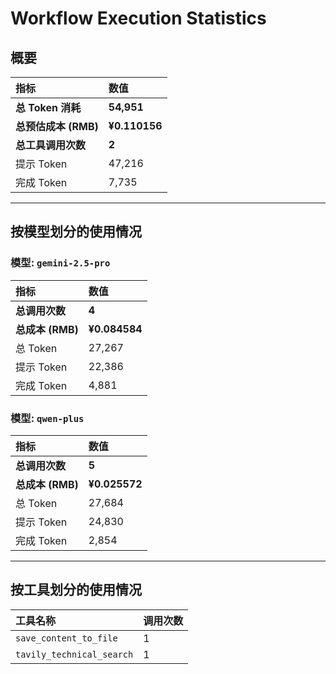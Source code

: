 # Workflow Execution Statistics

## 概要

| 指标 | 数值 |
| :--- | :--- |
| **总 Token 消耗** | **54,951** |
| **总预估成本 (RMB)** | **¥0.110156** |
| **总工具调用次数** | **2** |
| 提示 Token | 47,216 |
| 完成 Token | 7,735 |

---

## 按模型划分的使用情况


### 模型: `gemini-2.5-pro`

| 指标 | 数值 |
| :--- | :--- |
| **总调用次数** | **4** |
| **总成本 (RMB)** | **¥0.084584** |
| 总 Token | 27,267 |
| 提示 Token | 22,386 |
| 完成 Token | 4,881 |

### 模型: `qwen-plus`

| 指标 | 数值 |
| :--- | :--- |
| **总调用次数** | **5** |
| **总成本 (RMB)** | **¥0.025572** |
| 总 Token | 27,684 |
| 提示 Token | 24,830 |
| 完成 Token | 2,854 |

---

## 按工具划分的使用情况

| 工具名称 | 调用次数 |
| :--- | :--- |
| `save_content_to_file` | 1 |
| `tavily_technical_search` | 1 |
